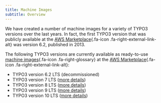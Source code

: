 ```yaml
---
title: Machine Images
subtitle: Overview
---
```


We have created a number of machine images for a variety of TYPO3 versions over the last years. In fact, the first TYPO3 version that was publicly available at the [AWS Marketplace](https://aws.amazon.com/marketplace/seller-profile?id=3c5e5f3c-d60e-4405-a9ca-aae8abfa3e2b){.fa-icon .fa-right-external-link-alt} was version 6.2, published in 2013.

The following TYPO3 versions are currently available as ready-to-use [machine images](../miscellaneous/glossary.md#machineimages){.fa-icon .fa-right-glossary} at the [AWS Marketplace](https://aws.amazon.com/marketplace/seller-profile?id=3c5e5f3c-d60e-4405-a9ca-aae8abfa3e2b){.fa-icon .fa-right-external-link-alt}:

* <span class="strikethrough">TYPO3 version 6.2 LTS</span> (decommissioned)
* TYPO3 version 7 LTS ([more details](typo3v7.md))
* TYPO3 version 8 LTS ([more details](typo3v8.md))
* TYPO3 version 9 LTS ([more details](typo3v9.md))
* TYPO3 version 10 LTS ([more details](typo3v10.md))
